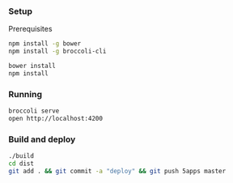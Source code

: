 ### Setup

Prerequisites

```sh
npm install -g bower
npm install -g broccoli-cli
```

```sh
bower install
npm install
```

### Running

```sh
broccoli serve
open http://localhost:4200
```

### Build and deploy

```sh
./build
cd dist
git add . && git commit -a "deploy" && git push 5apps master
```
